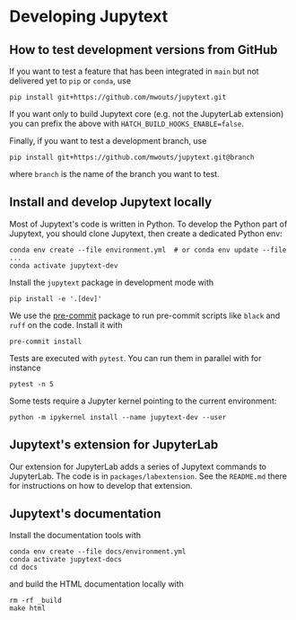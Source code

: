 # Developing Jupytext

## How to test development versions from GitHub

If you want to test a feature that has been integrated in `main` but not delivered yet to `pip` or `conda`, use
```
pip install git+https://github.com/mwouts/jupytext.git
```

If you want only to build Jupytext core (e.g. not the JupyterLab extension) you can prefix the
above with `HATCH_BUILD_HOOKS_ENABLE=false`.

Finally, if you want to test a development branch, use
```
pip install git+https://github.com/mwouts/jupytext.git@branch
```
where `branch` is the name of the branch you want to test.

## Install and develop Jupytext locally

Most of Jupytext's code is written in Python. To develop the Python part of Jupytext, you should clone Jupytext, then create a dedicated Python env:
```
conda env create --file environment.yml  # or conda env update --file ...
conda activate jupytext-dev
```

Install the `jupytext` package in development mode with
```
pip install -e '.[dev]'
```

We use the [pre-commit](https://pre-commit.com) package to run pre-commit scripts like `black` and `ruff` on the code.
Install it with
```
pre-commit install
```

Tests are executed with `pytest`. You can run them in parallel with for instance
```
pytest -n 5
```

Some tests require a Jupyter kernel pointing to the current environment:
```
python -m ipykernel install --name jupytext-dev --user
```

## Jupytext's extension for JupyterLab

Our extension for JupyterLab adds a series of Jupytext commands to JupyterLab. The code is in `packages/labextension`. See the `README.md` there for instructions on how to develop that extension.

## Jupytext's documentation

Install the documentation tools with
```
conda env create --file docs/environment.yml
conda activate jupytext-docs
cd docs
```
and build the HTML documentation locally with
```
rm -rf _build
make html
```
